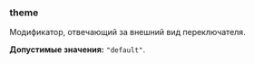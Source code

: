 ### theme

Модификатор, отвечающий за внешний вид переключателя.

<!-- props:start -->

**Допустимые значения:** `"default"`.

<!-- props:end -->
